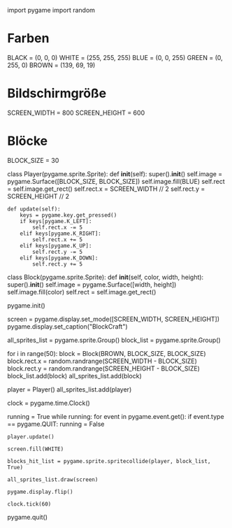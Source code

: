 import pygame
import random

# Farben
BLACK = (0, 0, 0)
WHITE = (255, 255, 255)
BLUE = (0, 0, 255)
GREEN = (0, 255, 0)
BROWN = (139, 69, 19)

# Bildschirmgröße
SCREEN_WIDTH = 800
SCREEN_HEIGHT = 600

# Blöcke
BLOCK_SIZE = 30

class Player(pygame.sprite.Sprite):
    def __init__(self):
        super().__init__()
        self.image = pygame.Surface([BLOCK_SIZE, BLOCK_SIZE])
        self.image.fill(BLUE)
        self.rect = self.image.get_rect()
        self.rect.x = SCREEN_WIDTH // 2
        self.rect.y = SCREEN_HEIGHT // 2

    def update(self):
        keys = pygame.key.get_pressed()
        if keys[pygame.K_LEFT]:
            self.rect.x -= 5
        elif keys[pygame.K_RIGHT]:
            self.rect.x += 5
        elif keys[pygame.K_UP]:
            self.rect.y -= 5
        elif keys[pygame.K_DOWN]:
            self.rect.y += 5

class Block(pygame.sprite.Sprite):
    def __init__(self, color, width, height):
        super().__init__()
        self.image = pygame.Surface([width, height])
        self.image.fill(color)
        self.rect = self.image.get_rect()

pygame.init()

screen = pygame.display.set_mode([SCREEN_WIDTH, SCREEN_HEIGHT])
pygame.display.set_caption("BlockCraft")

all_sprites_list = pygame.sprite.Group()
block_list = pygame.sprite.Group()

for i in range(50):
    block = Block(BROWN, BLOCK_SIZE, BLOCK_SIZE)
    block.rect.x = random.randrange(SCREEN_WIDTH - BLOCK_SIZE)
    block.rect.y = random.randrange(SCREEN_HEIGHT - BLOCK_SIZE)
    block_list.add(block)
    all_sprites_list.add(block)

player = Player()
all_sprites_list.add(player)

clock = pygame.time.Clock()

running = True
while running:
    for event in pygame.event.get():
        if event.type == pygame.QUIT:
            running = False

    player.update()

    screen.fill(WHITE)

    blocks_hit_list = pygame.sprite.spritecollide(player, block_list, True)

    all_sprites_list.draw(screen)

    pygame.display.flip()

    clock.tick(60)

pygame.quit()

